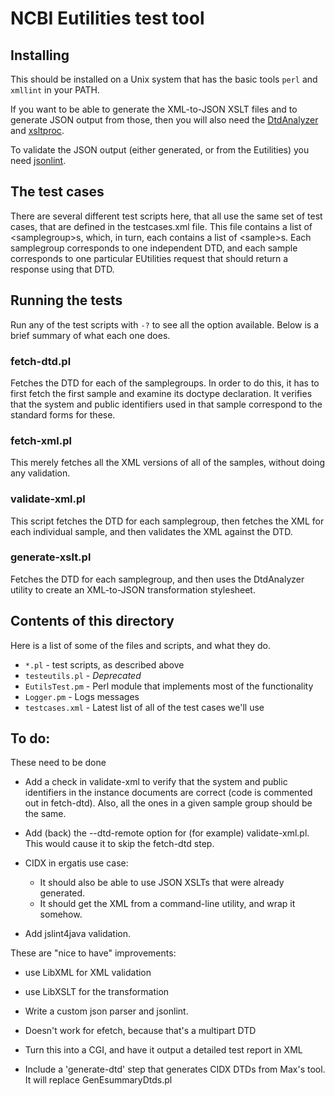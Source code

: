 # NCBI Eutilities test tool

## Installing

This should be installed on a Unix system that has the basic tools
`perl` and `xmllint` in your PATH.

If you want to be able to generate the XML-to-JSON XSLT files and to
generate JSON output from those, then
you will also need the [DtdAnalyzer](https://github.com/NCBITools/DtdAnalyzer)
and [xsltproc](http://xmlsoft.org/XSLT/xsltproc2.html).

To validate the JSON output (either generated, or from the Eutilities)
you need [jsonlint](https://github.com/zaach/jsonlint).

## The test cases

There are several different test scripts here, that all use the same
set of test cases, that are defined in the testcases.xml file.  This file
contains a list of \<samplegroup>s, which, in turn, each contains
a list of \<sample>s.  Each samplegroup corresponds to one independent DTD,
and each sample corresponds to one particular EUtilities request that should
return a response using that DTD.

## Running the tests

Run any of the test scripts with `-?` to see all the option available.
Below is a brief summary of what each one does.

### fetch-dtd.pl

Fetches the DTD for each of the samplegroups.  In order to do this, it has
to first fetch the first sample and examine its doctype declaration.  It
verifies that the system and public identifiers used in that sample
correspond to the standard forms for these.

### fetch-xml.pl

This merely fetches all the XML versions of all of the samples, without
doing any validation.

### validate-xml.pl

This script fetches the DTD for each samplegroup, then fetches the XML for
each individual sample, and then validates the XML against the DTD.

### generate-xslt.pl

Fetches the DTD for each samplegroup, and then uses the DtdAnalyzer utility
to create an XML-to-JSON transformation stylesheet.



## Contents of this directory

Here is a list of some of the files and scripts, and what they do.

* `*.pl` - test scripts, as described above
* `testeutils.pl` - *Deprecated*
* `EutilsTest.pm` - Perl module that implements most of the functionality
* `Logger.pm` - Logs messages
* `testcases.xml` - Latest list of all of the test cases we'll use


## To do:

These need to be done

- Add a check in validate-xml to verify that the system and public identifiers in the
  instance documents are correct (code is commented out in fetch-dtd).  Also, all the
  ones in a given sample group should be the same.

- Add (back) the --dtd-remote option for (for example) validate-xml.pl.  This
  would cause it to skip the fetch-dtd step.

- CIDX in ergatis use case:
    - It should also be able to use JSON XSLTs that were already generated.
    - It should get the XML from a command-line utility, and wrap it somehow.

- Add jslint4java validation.

These are "nice to have" improvements:

- use LibXML for XML validation

- use LibXSLT for the transformation

- Write a custom json parser and jsonlint.

- Doesn't work for efetch, because that's a multipart DTD

- Turn this into a CGI, and have it output a detailed test report in XML

- Include a 'generate-dtd' step that generates CIDX DTDs from Max's tool.
  It will replace GenEsummaryDtds.pl

